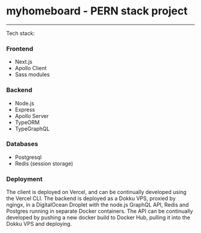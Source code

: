 # myhomeboard - PERN stack project
---
Tech stack: 
### Frontend
- Next.js
- Apollo Client
- Sass modules

### Backend
- Node.js
- Express
- Apollo Server
- TypeORM
- TypeGraphQL

### Databases
- Postgresql 
- Redis (session storage)

### Deployment
The client is deployed on Vercel, and can be continually developed using the Vercel CLI.
The backend is deployed as a Dokku VPS, proxied by ngingx, in a DigitalOcean Droplet with the node.js GraphQL API, Redis and Postgres running in separate Docker containers. 
The API can be continually developed by pushing a new docker build to Docker Hub, pulling it into the Dokku VPS and deploying.

